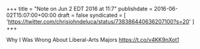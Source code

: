 +++
title = "Note on Jun 2 EDT 2016 at 11:7"
publishdate = 2016-06-02T15:07:00+00:00
draft = false
syndicated = [ 'https://twitter.com/chrisjohndeluca/status/738386440636207100?s=20' ]
+++

Why I Was Wrong About Liberal-Arts Majors https://t.co/v4KK9nXot1
